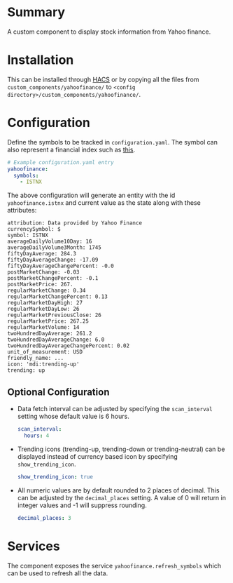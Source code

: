 # Summary

A custom component to display stock information from Yahoo finance.

# Installation

This can be installed through [HACS](https://hacs.xyz/) or by copying all the files from `custom_components/yahoofinance/` to `<config directory>/custom_components/yahoofinance/`.

# Configuration

Define the symbols to be tracked in `configuration.yaml`. The symbol can also represent a financial index such as [this](https://finance.yahoo.com/world-indices/).

```yaml
# Example configuration.yaml entry
yahoofinance:
  symbols:
    - ISTNX
```

The above configuration will generate an entity with the id `yahoofinance.istnx` and current value as the state along with these attributes:

```
attribution: Data provided by Yahoo Finance
currencySymbol: $
symbol: ISTNX
averageDailyVolume10Day: 16
averageDailyVolume3Month: 1745
fiftyDayAverage: 284.3
fiftyDayAverageChange: -17.09
fiftyDayAverageChangePercent: -0.0
postMarketChange: -0.03
postMarketChangePercent: -0.1
postMarketPrice: 267.
regularMarketChange: 0.34
regularMarketChangePercent: 0.13
regularMarketDayHigh: 27
regularMarketDayLow: 26
regularMarketPreviousClose: 26
regularMarketPrice: 267.25
regularMarketVolume: 14
twoHundredDayAverage: 261.2
twoHundredDayAverageChange: 6.0
twoHundredDayAverageChangePercent: 0.02
unit_of_measurement: USD
friendly_name: ...
icon: 'mdi:trending-up'
trending: up
```

## Optional Configuration

- Data fetch interval can be adjusted by specifying the `scan_interval` setting whose default value is 6 hours.
  ```yaml
  scan_interval:
    hours: 4
  ```
- Trending icons (trending-up, trending-down or trending-neutral) can be displayed instead of currency based icon by specifying `show_trending_icon`.
  ```yaml
  show_trending_icon: true
  ```
- All numeric values are by default rounded to 2 places of decimal. This can be adjusted by the `decimal_places` setting. A value of 0 will return in integer values and -1 will suppress rounding.
  ```yaml
  decimal_places: 3
  ```

# Services

The component exposes the service `yahoofinance.refresh_symbols` which can be used to refresh all the data.
